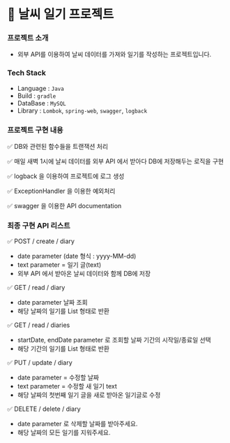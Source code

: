 # 📝 날씨 일기 프로젝트

### 프로젝트 소개
- 외부 API를 이용하여 날씨 데이터를 가져와 일기를 작성하는 프로젝트입니다.

### Tech Stack
- Language : `Java`
- Build : `gradle`
- DataBase : `MySQL`
- Library : `Lombok`, `spring-web`, `swagger`, `logback`

### 프로젝트 구현 내용
✅ DB와 관련된 함수들을 트랜잭션 처리

✅ 매일 새벽 1시에 날씨 데이터를 외부 API 에서 받아다 DB에 저장해두는 로직을 구현

✅ logback 을 이용하여 프로젝트에 로그 생성

✅ ExceptionHandler 을 이용한 예외처리

✅ swagger 을 이용한 API documentation

### 최종 구현 API 리스트  
 ✅ POST / create / diary
- date parameter (date 형식 : yyyy-MM-dd)
- text parameter = 일기 글(text)
- 외부 API 에서 받아온 날씨 데이터와 함께 DB에 저장

✅ GET / read / diary
- date parameter 날짜 조회
- 해당 날짜의 일기를 List 형태로 반환

✅ GET / read / diaries
- startDate, endDate parameter 로 조회할 날짜 기간의 시작일/종료일 선택
- 해당 기간의 일기를 List 형태로 반환

✅ PUT / update / diary
- date parameter = 수정할 날짜
- text parameter = 수정할 새 일기 text
- 해당 날짜의 첫번째 일기 글을 새로 받아온 일기글로 수정

✅ DELETE / delete / diary
- date parameter 로 삭제할 날짜를 받아주세요.
- 해당 날짜의 모든 일기를 지워주세요.
